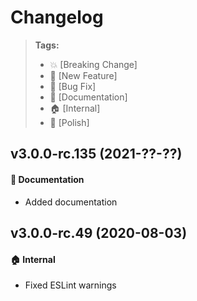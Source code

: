 Changelog
=========

> **Tags:**
> - :boom:       [Breaking Change]
> - :rocket:     [New Feature]
> - :bug:        [Bug Fix]
> - :memo:       [Documentation]
> - :house:      [Internal]
> - :nail_care:  [Polish]

## v3.0.0-rc.135 (2021-??-??)

#### :memo: Documentation

* Added documentation

## v3.0.0-rc.49 (2020-08-03)

#### :house: Internal

* Fixed ESLint warnings
